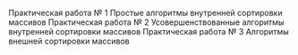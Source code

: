 Практическая работа № 1 Простые алгоритмы внутренней сортировки массивов 
Практическая работа № 2 Усовершенствованные алгоритмы внутренней сортировки массивов
Практическая работа № 3 Алгоритмы внешней сортировки массивов
